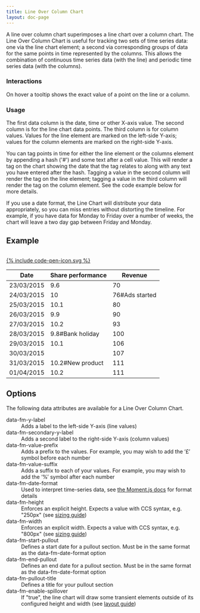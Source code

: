 ```yaml
---
title: Line Over Column Chart
layout: doc-page
---
```


<a id="line-over-column-description"></a>

A line over column chart superimposes a line chart over a column chart. The Line Over Column Chart is useful for tracking two sets of time series data: one via the line chart element; a second via corresponding groups of data for the same points in time represented by the columns. This allows the combination of continuous time series data (with the line) and periodic time series data (with the columns).

### Interactions

On hover a tooltip shows the exact value of a point on the line or a column.

### Usage

The first data column is the date, time or other X-axis value. The second column is for the line chart data points. The third column is for column values. Values for the line element are marked on the left-side Y-axis; values for the column elements are marked on the right-side Y-axis.

You can tag points in time for either the line element or the columns element by appending a hash ('#') and some text after a cell value. This will render a tag on the chart showing the date that the tag relates to along with any text you have entered after the hash. Tagging a value in the second column will render the tag on the line element; tagging a value in the third column will render the tag on the column element. See the code example below for more details.
 
<span class="tip">If you use a date format, the Line Chart will distribute your data appropriately, so you can miss entries without distorting the timeline. For example, if you have data for Monday to Friday over a number of weeks, the chart will leave a two day gap between Friday and Monday.</span>

## Example

<pre class="line-numbers" data-src="/code-examples/line-over-column-documentation.html"></pre>
<a href="http://codepen.io/Factmint/pen/vNENqm" class="codepen-button">
	{% include code-pen-icon.svg %}
</a>

<div id="demo" class="documentation-example-container">
<table class="fm-line-over-bar" data-fm-y-label="Share performance" data-fm-secondary-y-label="Revenue" data-fm-date-format="DD/MM/YYYY" data-fm-start-pullout="25/03/2014" data-fm-end-pullout="27/03/2014" data-fm-pullout-title="Restructuring period" data-fm-value-prefix="£">
	<thead>
		<tr>
			<th>Date</th>
			<th>Share performance</th>
			<th>Revenue</th>
		</tr>
	</thead>
	<tbody>
		<tr>
			<td>23/03/2015</td>
			<td>9.6</td>
			<td>70</td>
		</tr>
		<tr>
			<td>24/03/2015</td>
			<td>10</td>
			<td>76#Ads started</td>
		</tr>
		<tr>
			<td>25/03/2015</td>
			<td>10.1</td>
			<td>80</td>
		</tr>
		<tr>
			<td>26/03/2015</td>
			<td>9.9</td>
			<td>90</td>
		</tr>
		<tr>
			<td>27/03/2015</td>
			<td>10.2</td>
			<td>93</td>
		</tr>
		<tr>
			<td>28/03/2015</td>
			<td>9.8#Bank holiday</td>
			<td>100</td>
		</tr>
		<tr>
			<td>29/03/2015</td>
			<td>10.1</td>
			<td>106</td>
		</tr>
		<tr>
			<td>30/03/2015</td>
			<td></td>
			<td>107</td>
		</tr>
		<tr>
			<td>31/03/2015</td>
			<td>10.2#New product</td>
			<td>111</td>
		</tr>
		<tr>
			<td>01/04/2015</td>
			<td>10.2</td>
			<td>111</td>
		</tr>
	</tbody>
</table>
<link rel="stylesheet" href="http://factmint.io/line-over-bar.css">
<script async src="http://factmint.io/line-over-bar.js"></script>
</div>

## Options

The following data attributes are available for a Line Over Column Chart.

<dl>
 <dt>data-fm-y-label</dt><dd>Adds a label to the left-side Y-axis (line values)</dd>
 <dt>data-fm-secondary-y-label</dt><dd>Adds a second label to the right-side Y-axis (column values)</dd>
 <dt>data-fm-value-prefix</dt><dd>Adds a prefix to the values. For example, you may wish to add  the ‘£’ symbol before each number</dd>
 <dt>data-fm-value-suffix</dt><dd>Adds a suffix to each of your values. For example, you may wish to add  the ‘%’ symbol after each number</dd>
 <dt>data-fm-date-format</dt><dd>Used to interpret time-series data, see <a href="http://momentjs.com/docs/#/parsing/string-format/" alt="Parsing documentation for Moment.js">the Moment.js docs</a> for format details</dd>
 <dt>data-fm-height</dt><dd>Enforces an explicit height. Expects a value with CCS syntax, e.g. "250px" (see <a href="/documentation/chart-layout-and-sizing/#size">sizing guide</a>)</dd>
 <dt>data-fm-width</dt><dd>Enforces an explicit width. Expects a value with CCS syntax, e.g. "800px" (see <a href="/documentation/chart-layout-and-sizing/#size">sizing guide</a>)</dd>
<dt>data-fm-start-pullout</dt>
<dd>Defines a start date for a pullout section. Must be in the same format as the data-fm-date-format option</dd>
<dt>data-fm-end-pullout</dt>
<dd>Defines an end date for a pullout section. Must be in the same format as the data-fm-date-format option</dd>
<dt>data-fm-pullout-title</dt>
<dd>Defines a title for your pullout section</dd>
 <dt>data-fm-enable-spillover</dt><dd>If "true", the line chart will draw some transient elements outside of its configured height and width (see <a href="/documentation/chart-layout-and-sizing/#spillover">layout guide</a>)</dd>
</dl>